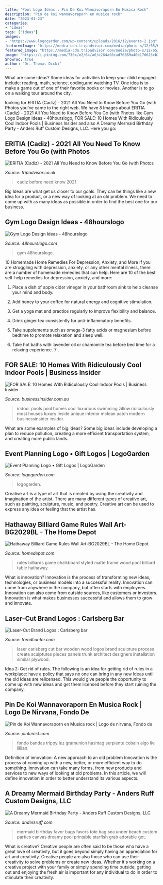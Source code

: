 ```yaml
---
title: "Pool Logo Ideas : Pin De Koi Wannavoraporn En Musica Rock"
description: "Pin de koi wannavoraporn en musica rock"
date: "2023-01-23"
categories:
- "ideas"
tags: ["ideas"]
images:
- "https://www.logogarden.com/wp-content/uploads/2016/12/events-2.jpg"
featuredImage: "https://media-cdn.tripadvisor.com/media/photo-s/12/65/6d/a5/obra-de-pintura.jpg"
featured_image: "https://media-cdn.tripadvisor.com/media/photo-s/12/65/6d/a5/obra-de-pintura.jpg"
image: "https://i.pinimg.com/736x/e2/64/a6/e264a66cad76859a40e17d626cb305ad.jpg"
ShowToc: true
author: "Dr. Thomas Dicki"
---
```



What are some ideas?
Some ideas for activities to keep your child engaged include: reading, math, science, coding,and watching TV. One idea is to make a game out of one of their favorite books or movies. Another is to go on a walking tour around the city.

	

		
looking for ERITIA (Cadiz) - 2021 All You Need to Know Before You Go (with Photos you've came to the right web. We have 8 Images about ERITIA (Cadiz) - 2021 All You Need to Know Before You Go (with Photos like Gym Logo Design Ideas - 48hourslogo, FOR SALE: 10 Homes With Ridiculously Cool Indoor Pools | Business Insider and also A Dreamy Mermaid Birthday Party - Anders Ruff Custom Designs, LLC. Here you go:
		
    
## ERITIA (Cadiz) - 2021 All You Need To Know Before You Go (with Photos

<img loading=lazy src="https://media-cdn.tripadvisor.com/media/photo-s/12/65/6d/a5/obra-de-pintura.jpg" onerror="this.onerror=null;this.src='https://tse4.mm.bing.net/th?id=OIP.qJfXrHRDiD5ctGSxANrCFAAAAA&amp;pid=15.1';" alt="ERITIA (Cadiz) - 2021 All You Need to Know Before You Go (with Photos">

_Source: tripadvisor.co.uk_

>cadiz before need know 2021. 

	

Big Ideas are what get us closer to our goals. They can be things like a new idea for a product, or a new way of looking at an old problem. We need to come up with as many ideas as possible in order to find the best one for our business.

    
## Gym Logo Design Ideas - 48hourslogo

<img loading=lazy src="https://www.48hourslogo.com/oss/works/2021/04/20/151643261145/108312_26348_b4e0510e-edf0-45be-8b14-22c6d5dff4a0.jpg" onerror="this.onerror=null;this.src='https://tse4.mm.bing.net/th?id=OIP.a32CzKlHgLaR-fyD1HTpqwHaFj&amp;pid=15.1';" alt="Gym Logo Design Ideas - 48hourslogo">

_Source: 48hourslogo.com_

>gym 48hourslogo. 

	

10 Homemade Home Remedies For Depression, Anxiety, and More
If you are struggling with depression, anxiety, or any other mental illness, there are a number of homemade remedies that can help. Here are 10 of the best self-help remedies for depression, anxiety, and more:
1. Place a dish of apple cider vinegar in your bathroom sink to help cleanse your mind and body.

2. Add honey to your coffee for natural energy and cognitive stimulation.

3. Get a yoga mat and practice regularly to improve flexibility and balance.

4. Drink ginger tea consistently for anti-inflammatory benefits.

5. Take supplements such as omega-3 fatty acids or magnesium before bedtime to promote relaxation and sleep well.

6. Take hot baths with lavender oil or chamomile tea before bed time for a relaxing experience.      7 .

    
## FOR SALE: 10 Homes With Ridiculously Cool Indoor Pools | Business Insider

<img loading=lazy src="https://static.businessinsider.com/image/4fbfd8d769bedd345b000009-400/image.jpg" onerror="this.onerror=null;this.src='https://tse4.mm.bing.net/th?id=OIP.G_vPF1ig-UvMBxolaZPivwAAAA&amp;pid=15.1';" alt="FOR SALE: 10 Homes With Ridiculously Cool Indoor Pools | Business Insider">

_Source: businessinsider.com.au_

>indoor pools pool homes cool luxurious swimming zillow ridiculously most houses luxury inside unique interior mclean patch modern businessinsider insider. 

	

What are some examples of big ideas?
Some big ideas include developing a plan to reduce pollution, creating a more efficient transportation system, and creating more public lands.

    
## Event Planning Logo • Gift Logos | LogoGarden

<img loading=lazy src="https://www.logogarden.com/wp-content/uploads/2016/12/events-2.jpg" onerror="this.onerror=null;this.src='https://tse1.mm.bing.net/th?id=OIP.alEBrcrK9Y23L-7PHdWsnwHaHa&amp;pid=15.1';" alt="Event Planning Logo • Gift Logos | LogoGarden">

_Source: logogarden.com_

>logogarden. 

	

Creative art is a type of art that is created by using the creativity and imagination of the artist. There are many different types of creative art, such as painting, sculpture, music, and poetry. Creative art can be used to express any idea or feeling that the artist has.

    
## Hathaway Billiard Game Rules Wall Art-BG2029BL - The Home Depot

<img loading=lazy src="https://images.homedepot-static.com/productImages/329de819-9788-4c86-a228-55369590234d/svn/hathaway-pool-table-supplies-bg2029bl-64_1000.jpg" onerror="this.onerror=null;this.src='https://tse2.mm.bing.net/th?id=OIP.OSYgShJaQHU80o5p-eYXfwHaHa&amp;pid=15.1';" alt="Hathaway Billiard Game Rules Wall Art-BG2029BL - The Home Depot">

_Source: homedepot.com_

>rules billiards game chalkboard styled matte frame wood pool billiard table hathaway. 

	

What is innovation?
Innovation is the process of transforming new ideas, technologies, or business models into a successful reality. Innovation can come from anywhere in the company, but often starts with employees. Innovation can also come from outside sources, like customers or investors. Innovation is what makes businesses successful and allows them to grow and innovate.

    
## Laser-Cut Brand Logos : Carlsberg Bar

<img loading=lazy src="http://cdn.trendhunterstatic.com/thumbs/carlsberg-bar.jpeg" onerror="this.onerror=null;this.src='https://tse4.mm.bing.net/th?id=OIP.y2Tvgs4K3Z_QxLJGvONPZQHaFX&amp;pid=15.1';" alt="Laser-Cut Brand Logos : Carlsberg bar">

_Source: trendhunter.com_

>laser carlsberg cut bar wooden wood logos brand sculpture process create sculptures pieces panels trunk architect designers installation similar plywood. 

	

Idea 2: Get rid of rules.
The following is an idea for getting rid of rules in a workplace: have a policy that says no one can bring in any new Ideas until the old Ideas are relicensed. This would give people the opportunity to come up with new ideas and get them licensed before they start ruining the company.

    
## Pin De Koi Wannavoraporn En Musica Rock | Logo De Nirvana, Fondo De

<img loading=lazy src="https://i.pinimg.com/736x/e2/64/a6/e264a66cad76859a40e17d626cb305ad.jpg" onerror="this.onerror=null;this.src='https://tse2.mm.bing.net/th?id=OIP.3_iilQ-B2C8hBt9zIFzwOgHaKb&amp;pid=15.1';" alt="Pin de Koi Wannavoraporn en Musica rock | Logo de nirvana, Fondo de">

_Source: pinterest.com_

>fondo bandas trippy lez gramunion hashtag serpiente cobain algo livi lillian. 

	

Definition of innovation: A new approach to an old problem
Innovation is the process of coming up with a new, better, or more efficient way to do something. Innovation can take many forms, from new products and services to new ways of looking at old problems. In this article, we will define innovation in order to better understand its various aspects.

    
## A Dreamy Mermaid Birthday Party - Anders Ruff Custom Designs, LLC

<img loading=lazy src="http://www.andersruff.com/custom-printable-parties/wp-content/uploads/2013/05/mermaid-birthday-party-favor-bags-640x955.jpg" onerror="this.onerror=null;this.src='https://tse1.mm.bing.net/th?id=OIP.lwlbXV4_TcX8dKIvK9872QHaLD&amp;pid=15.1';" alt="A Dreamy Mermaid Birthday Party - Anders Ruff Custom Designs, LLC">

_Source: andersruff.com_

>mermaid birthday favor bags favors tote bag sea under beach custom parties canvas dreamy pool printable starfish grab adorable got. 

	

What is creative?
Creative people are often said to be those who have a great love of creativity, but it goes beyond simply having an appreciation for art and creativity. Creative people are also those who can use their creativity to solve problems or create new ideas. Whether it's working on a creative project with your family or simply spending time outside, getting out and enjoying the fresh air is important for any individual to do in order to stimulate their creativity.

